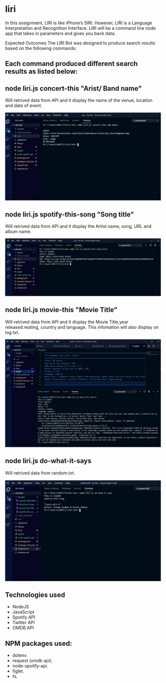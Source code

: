 # liri  <a id="top"></a>

In this assignment, LIRI is like iPhone’s SIRI. However, LIRI is a Language Interpretation and Recognition Interface. LIRI will be a command line node app that takes in parameters and gives you back data.

Expected Outcomes
The LIRI Bot was designed to produce search results based on the following commands:

## Each command produced different search results as listed below:

## node liri.js concert-this "Arist/ Band name"

Will retrived data from API and it display the name of the venue, location and date of event.

![concert-this](https://raw.githubusercontent.com/Jrubi89/liri-bot/master/images/concert-this.PNG)

## node liri.js spotify-this-song "Song title"

Will retrived data from API and it display the Artist name, song, URL and album name.

![spotify-this-song](https://raw.githubusercontent.com/Jrubi89/liri-bot/master/images/spotify-this-song.PNG)

## node liri.js movie-this "Movie Title"

Will retrived data from API and it display the Movie Title,year released.reating, country and language. This infomation will also display on log.txt.

![movie-this](https://raw.githubusercontent.com/Jrubi89/liri-bot/master/images/movie-this.PNG)

## node liri.js do-what-it-says

Will retrived data from random.txt.

![do-what-it-says](https://raw.githubusercontent.com/Jrubi89/liri-bot/master/images/do-what-it-says.PNG)



## Technologies used

* NodeJS
* JavaScript
* Spotify API
* Twitter API
* OMDB API

## NPM packages used:

* dotenv.
* request (omdb api).
* node-spotify-api.
* figlet.
* fs.
